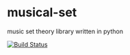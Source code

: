 # musical-set

music set theory library written in python

[![Build Status](https://travis-ci.org/baovuong/musical-set.svg?branch=master)](https://travis-ci.org/baovuong/musical-set)
